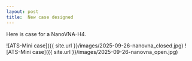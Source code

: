 ```yaml
---
layout: post
title:  New case designed
---
```


Here is case for a NanoVNA-H4.

![ATS-Mini case]({{ site.url }}/images/2025-09-26-nanovna_closed.jpg)
![ATS-Mini case]({{ site.url }}/images/2025-09-26-nanovna_open.jpg)
